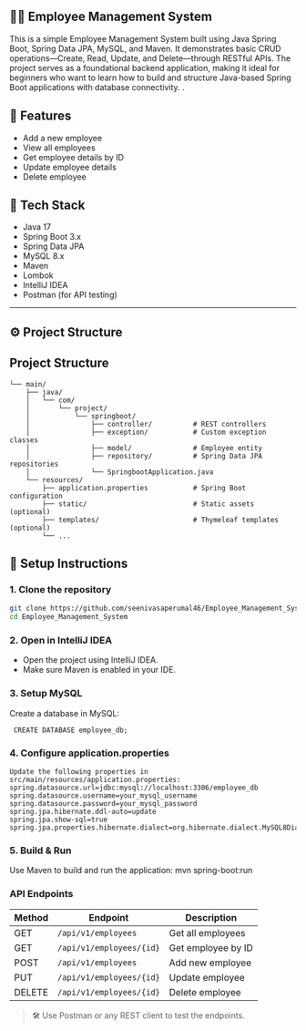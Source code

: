## 🧑‍💼 Employee Management System

This is a simple Employee Management System built using Java Spring Boot, Spring Data JPA, MySQL, and Maven. It demonstrates basic CRUD operations—Create, Read, Update, and Delete—through RESTful APIs. The project serves as a foundational backend application, making it ideal for beginners who want to learn how to build and structure Java-based Spring Boot applications with database connectivity.
.

## 🚀 Features

- Add a new employee
- View all employees
- Get employee details by ID
- Update employee details
- Delete employee

## 🧱 Tech Stack

- Java 17
- Spring Boot 3.x
- Spring Data JPA
- MySQL 8.x
- Maven
- Lombok
- IntelliJ IDEA
- Postman (for API testing)

---

## ⚙️ Project Structure

## Project Structure

``` src/
└── main/
    ├── java/
    │   └── com/
    │       └── project/
    │           └── springboot/
    │               ├── controller/          # REST controllers
    │               ├── exception/           # Custom exception classes
    │               ├── model/               # Employee entity
    │               ├── repository/          # Spring Data JPA repositories
    │               └── SpringbootApplication.java
    └── resources/
        ├── application.properties           # Spring Boot configuration
        ├── static/                          # Static assets (optional)
        ├── templates/                       # Thymeleaf templates (optional)
        └── ...
``` 
## 🔧 Setup Instructions

### 1. Clone the repository
```bash
git clone https://github.com/seenivasaperumal46/Employee_Management_System.git
cd Employee_Management_System
``` 

### 2. Open in IntelliJ IDEA
 - Open the project using IntelliJ IDEA.
 - Make sure Maven is enabled in your IDE.

### 3. Setup MySQL
Create a database in MySQL:

``` CREATE DATABASE employee_db;``` 

### 4. Configure application.properties
``` 
Update the following properties in src/main/resources/application.properties:
spring.datasource.url=jdbc:mysql://localhost:3306/employee_db
spring.datasource.username=your_mysql_username
spring.datasource.password=your_mysql_password
spring.jpa.hibernate.ddl-auto=update
spring.jpa.show-sql=true
spring.jpa.properties.hibernate.dialect=org.hibernate.dialect.MySQL8Dialect
``` 

### 5. Build & Run
Use Maven to build and run the application:
mvn spring-boot:run

### API Endpoints

| Method | Endpoint                    | Description          |
|--------|-----------------------------|----------------------|
| GET    | `/api/v1/employees`         | Get all employees    |
| GET    | `/api/v1/employees/{id}`    | Get employee by ID   |
| POST   | `/api/v1/employees`         | Add new employee     |
| PUT    | `/api/v1/employees/{id}`    | Update employee      |
| DELETE | `/api/v1/employees/{id}`    | Delete employee      |

> 🛠️ Use Postman or any REST client to test the endpoints.
